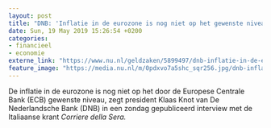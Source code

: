 ```yaml
---
layout: post
title: "DNB: 'Inflatie in de eurozone is nog niet op het gewenste niveau'"
date: Sun, 19 May 2019 15:26:54 +0200
categories: 
- financieel 
- economie 
externe_link: "https://www.nu.nl/geldzaken/5899497/dnb-inflatie-in-de-eurozone-is-nog-niet-op-het-gewenste-niveau.html"
feature_image: "https://media.nu.nl/m/0pdxvo7a5shc_sqr256.jpg/dnb-inflatie-in-de-eurozone-is-nog-niet-op-het-gewenste-niveau.jpg"
---
```


De inflatie in de eurozone is nog niet op het door de Europese Centrale Bank (ECB) gewenste niveau, zegt president Klaas Knot van De Nederlandsche Bank (DNB) in een zondag gepubliceerd interview met de Italiaanse krant <em>Corriere della Sera.</em>
